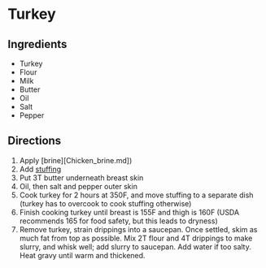 Turkey
======


Ingredients
-----------

- Turkey
- Flour
- Milk
- Butter
- Oil
- Salt
- Pepper


Directions
----------

1. Apply [brine][Chicken_brine.md])
2. Add [stuffing](Turkey_stuffing.md)
3. Put 3T butter underneath breast skin
4. Oil, then salt and pepper outer skin
5. Cook turkey for 2 hours at 350F, and move stuffing to a separate dish (turkey has to overcook to cook stuffing otherwise)
6. Finish cooking turkey until breast is 155F and thigh is 160F (USDA recommends 165 for food safety, but this leads to dryness)
7. Remove turkey, strain drippings into a saucepan. Once settled, skim as much fat from top as possible. Mix 2T flour and 4T drippings to make slurry, and whisk well; add slurry to saucepan. Add water if too salty. Heat gravy until warm and thickened.
